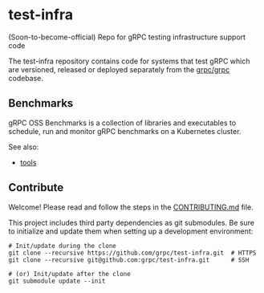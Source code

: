 # test-infra

(Soon-to-become-official) Repo for gRPC testing infrastructure support code

The test-infra repository contains code for systems that test gRPC which are
versioned, released or deployed separately from the [grpc/grpc] codebase.

[grpc/grpc]: https://github.com/grpc/grpc

## Benchmarks

gRPC OSS Benchmarks is a collection of libraries and executables to schedule,
run and monitor gRPC benchmarks on a Kubernetes cluster.

See also:

- [tools](tools/README.md)

## Contribute

Welcome! Please read and follow the steps in the
[CONTRIBUTING.md](CONTRIBUTING.md) file.

This project includes third party dependencies as git submodules. Be sure to
initialize and update them when setting up a development environment:

```shell
# Init/update during the clone
git clone --recursive https://github.com/grpc/test-infra.git  # HTTPS
git clone --recursive git@github.com:grpc/test-infra.git      # SSH

# (or) Init/update after the clone
git submodule update --init
```
